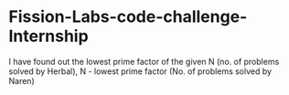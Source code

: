 # Fission-Labs-code-challenge-Internship
I have found out the lowest prime factor of the given N (no. of problems solved by Herbal),                                                  N - lowest prime factor (No. of problems solved by Naren)

